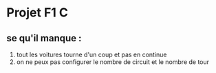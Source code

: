 # Projet F1 C

## se qu'il manque :

1. tout les voitures tourne d'un coup et pas en continue
2. on ne peux pas configurer le nombre de circuit et le nombre de tour

